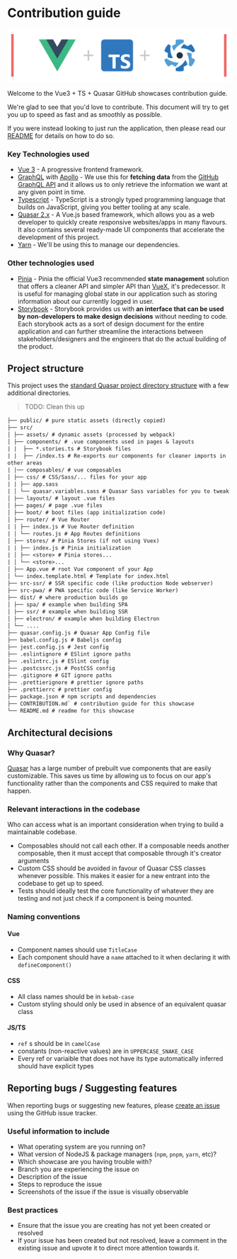 # Contribution guide

![Vue3 + TS + Quasar](public/vue3-ts-quasar.png)

Welcome to the Vue3 + TS + Quasar GitHub showcases contribution guide.

We're glad to see that you'd love to contribute. This document will try to get you up to speed as fast and as smoothly as possible.

If you were instead looking to just run the application, then please read our [README](README.md) for details on how to do so.

### Key Technologies used

- [Vue 3](https://vuejs.org/) - A progressive frontend framework.
- [GraphQL](https://graphql.org/) with [Apollo](https://www.apollographql.com/) - We use this for **fetching data** from the [GitHub GraphQL API](https://docs.github.com/en/graphql) and it allows us to only retrieve the information we want at any given point in time.
- [Typescript](https://www.typescriptlang.org/) - TypeScript is a strongly typed programming language that builds on JavaScript, giving you better tooling at any scale.
- [Quasar 2.x](https://quasar.dev) - A Vue.js based framework, which allows you as a web developer to quickly create responsive websites/apps in many flavours. It also contains several ready-made UI components that accelerate the development of this project.
- [Yarn](https://yarnpkg.com/) - We'll be using this to manage our dependencies.

### Other technologies used

- [Pinia](https://pinia.vuejs.org/) - Pinia the official Vue3 recommended **state management** solution that offers a cleaner API and simpler API than [VueX](https://vuex.vuejs.org/), it's predecessor. It is useful for managing global state in our application such as storing information about our currently logged in user.
- [Storybook](https://storybook.js.org/) - Storybook provides us with **an interface that can be used by non-developers to make design decisions** without needing to code. Each storybook acts as a sort of design document for the entire application and can further streamline the interactions between stakeholders/designers and the engineers that do the actual building of the product.

## Project structure

This project uses the [standard Quasar project directory structure](https://quasar.dev/quasar-cli-vite/directory-structure) with a few additional directories.

> TODO: Clean this up

```
├── public/ # pure static assets (directly copied)
├── src/
│ ├── assets/ # dynamic assets (processed by webpack)
│ ├── components/ # .vue components used in pages & layouts
| |  ├── *.stories.ts # Storybook files
| |  ├── /index.ts # Re-exports our components for cleaner imports in other areas
| |── composables/ # vue composables
│ ├── css/ # CSS/Sass/... files for your app
| | ├── app.sass
| │ └── quasar.variables.sass # Quasar Sass variables for you to tweak
│ ├── layouts/ # layout .vue files
│ ├── pages/ # page .vue files
│ ├── boot/ # boot files (app initialization code)
│ ├── router/ # Vue Router
| | ├── index.js # Vue Router definition
| │ └── routes.js # App Routes definitions
│ ├── stores/ # Pinia Stores (if not using Vuex)
| | ├── index.js # Pinia initialization
| │ ├── <store> # Pinia stores...
| │ └── <store>...
│ ├── App.vue # root Vue component of your App
│ └── index.template.html # Template for index.html
├── src-ssr/ # SSR specific code (like production Node webserver)
├── src-pwa/ # PWA specific code (like Service Worker)
├── dist/ # where production builds go
│ ├── spa/ # example when building SPA
│ ├── ssr/ # example when building SSR
│ ├── electron/ # example when building Electron
│ └── ....
├── quasar.config.js # Quasar App Config file
├── babel.config.js # Babeljs config
├── jest.config.js # Jest config
├── .eslintignore # ESlint ignore paths
├── .eslintrc.js # ESlint config
├── .postcssrc.js # PostCSS config
├── .gitignore # GIT ignore paths
├── .prettierignore # prettier ignore paths
├── .prettierrc # prettier config
├── package.json # npm scripts and dependencies
├── CONTRIBUTION.md` # contribution guide for this showcase
└── README.md # readme for this showcase
```

## Architectural decisions

### Why Quasar?

[Quasar](https://quasar.dev) has a large number of prebuilt vue components that are easily customizable. This saves us time by allowing us to focus on our app's functionality rather than the components and CSS required to make that happen.

### Relevant interactions in the codebase

Who can access what is an important consideration when trying to build a maintainable codebase.

- Composables should not call each other. If a composable needs another composable, then it must accept that composable through it's creator arguments
- Custom CSS should be avoided in favour of Quasar CSS classes whenever possible. This makes it easier for a new entrant into the codebase to get up to speed.
- Tests should ideally test the core functionality of whatever they are testing and not just check if a component is being mounted.

### Naming conventions

#### Vue

- Component names should use `TitleCase`
- Each component should have a `name` attached to it when declaring it with `defineComponent()`

#### CSS

- All class names should be in `kebab-case`
- Custom styling should only be used in absence of an equivalent quasar class

#### JS/TS

- `ref` s should be in `camelCase`
- constants (non-reactive values) are in `UPPERCASE_SNAKE_CASE`
- Every ref or variaible that does not have its type automatically inferred should have explicit types

## Reporting bugs / Suggesting features

When reporting bugs or suggesting new features, please [create an issue](https://github.com/thisdot/starter.dev-github-showcases/issues/new/choose) using the GitHub issue tracker.

### Useful information to include

- What operating system are you running on?
- What version of NodeJS & package managers (`npm`, `pnpm`, `yarn`, etc)?
- Which showcase are you having trouble with?
- Branch you are experiencing the issue on
- Description of the issue
- Steps to reproduce the issue
- Screenshots of the issue if the issue is visually observable

### Best practices

- Ensure that the issue you are creating has not yet been created or resolved
- If your issue has been created but not resolved, leave a comment in the existing issue and upvote it to direct more attention towards it.
